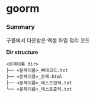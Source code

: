 # goorm

### Summary
<p>
  구름에서 다운받은 엑셀 파일 정리 코드
</p>


**Dir structure**
```
<문제이름 dir>
├── <문제이름>_뼈대코드.txt
├── <문제이름>_문제.html
├── <문제이름>_테스트입력.txt
└── <문제이름>_테스트출력.txt
```
